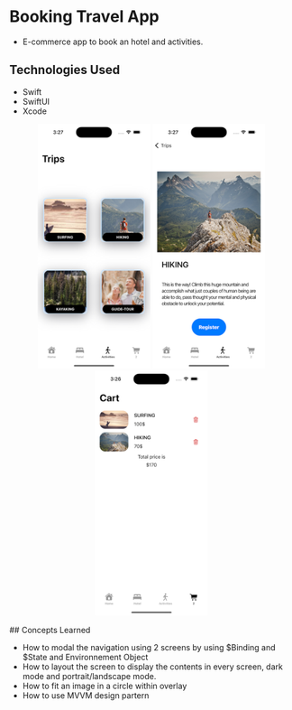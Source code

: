 #  Booking Travel App

- E-commerce app to book an hotel and activities.

## Technologies Used
- Swift
- SwiftUI
- Xcode
<p align= "center">

<img src = "exploreheretripview.png" width="200">
<img src = "exploreheredetailview.png" width="200">
<img src = "exploreherecart.png" width="200">


</p>
## Concepts Learned

- How to modal the navigation using 2 screens by using $Binding and $State and Environnement Object
- How to layout the screen to display the contents in every screen, dark mode and portrait/landscape mode.
- How to fit an image in a circle within overlay 
- How to use MVVM design partern

